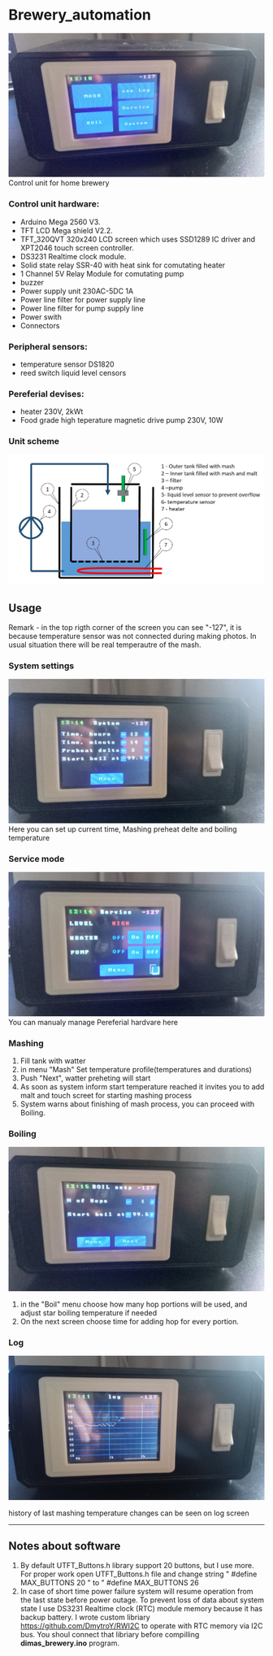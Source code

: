 # Brewery_automation
![Control unit main screen](Pictures/Main_screen.jpg)
Control unit for home brewery 

### Control unit hardware:
* Arduino Mega 2560 V3.
* TFT LCD Mega shield V2.2.
* TFT_320QVT 320x240 LCD screen which uses SSD1289 IC driver and XPT2046 touch screen controller. 
* DS3231 Realtime clock module.
* Solid state relay SSR-40 with heat sink for comutating heater
* 1 Channel 5V Relay Module for comutating pump
* buzzer
* Power supply unit 230AC-5DC 1A
* Power line filter for power supply line
* Power line filter for pump supply line
* Power swith
* Connectors

### Peripheral sensors:
* temperature sensor DS1820
* reed switch liquid level censors

### Pereferial devises:
* heater 230V, 2kWt
* Food grade high teperature magnetic drive pump 230V, 10W

### Unit scheme
![unit scheme](Pictures/Brewery_hardware.JPG)

## Usage
Remark -  in the top rigth corner of the screen you can see "-127", it is because temperature sensor was not connected during making photos. In usual situation there will be real temperautre of the mash.

### System settings
![System settings](Pictures/System_setting_screen.jpg)
Here you can set up current time, Mashing preheat delte and boiling temperature

### Service mode
![service](Pictures/Service_screen.jpg)
You can manualy manage Pereferial hardvare here

### Mashing
1. Fill tank with watter
2. in menu "Mash" Set temperature profile(temperatures and durations)
3. Push "Next", watter preheting will start
4. As soon as system inform start temperature reached it invites you to add malt and touch screet for starting mashing process
5. System warns about finishing of mash process, you can proceed with Boiling.

### Boiling
![boiling](Pictures/Boil_setup.jpg)
1. in the "Boil" menu choose how many hop portions will be used, and adjust star boiling temperature if needed
2. On the next screen choose time for adding hop for every portion.

### Log
![log](Pictures/Log_screen.jpg)

history of last mashing temperature changes can be seen on log screen

------------

## Notes about software

1. By default UTFT_Buttons.h library support 20 buttons, but I use more. For proper work open UTFT_Buttons.h file and change string " #define MAX_BUTTONS	20 " to " #define MAX_BUTTONS	26
2. In case of short time power failure system will resume operation from the last state before power outage. To prevent loss of data about system state I use DS3231 Realtime clock (RTC) module memory because it has backup battery. I wrote custom libriary https://github.com/DmytroY/RWI2C to operate with RTC memory via I2C bus. You shoul connect that libriary before compilling **dimas_brewery.ino** program.
